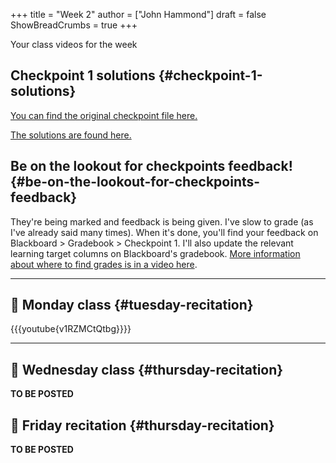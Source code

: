 +++
title = "Week 2"
author = ["John Hammond"]
draft = false
ShowBreadCrumbs = true
+++

Your class videos for the week
<!--more-->


## Checkpoint 1 solutions {#checkpoint-1-solutions}

[You can find the original checkpoint file here.](https://cloud.math.wichita.edu/s/nZyE4eiYPXtQ3Wj)

[The solutions are found here.](https://cloud.math.wichita.edu/s/MEfJDiCn8DPa5My)


## Be on the lookout for checkpoints feedback! {#be-on-the-lookout-for-checkpoints-feedback}

They're being marked and feedback is being given. I've slow to grade (as
I've already said many times). When it's done, you'll find your feedback
on Blackboard &gt; Gradebook &gt; Checkpoint 1. I'll also update the relevant
learning target columns on Blackboard's gradebook.
[More information about where to find grades is in a video here](https://youtu.be/cjoz2SwNo70).

---


## 🎥 Monday class {#tuesday-recitation}

{{{youtube{v1RZMCtQtbg}}}}

---


## 🎥 Wednesday class {#thursday-recitation}

**TO BE POSTED**


## 🎥 Friday recitation {#thursday-recitation}

**TO BE POSTED**
